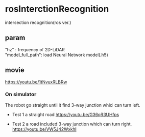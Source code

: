 # rosInterctionRecognition
intersection recognition(ros ver.)
## param
"hz" : frequency of 2D-LiDAR  
"model_full_path": load Neural Network model(.h5)
## movie
https://youtu.be/1tNvuxRLBRw

### On simulator
The robot go straight until it find 3-way junction whici can turn left.
- Test 1
a straight road
https://youtu.be/G36qR3UHfps

- Test 2
a road included 3-way junction which can turn right.
https://youtu.be/VW5J42WxkhI
